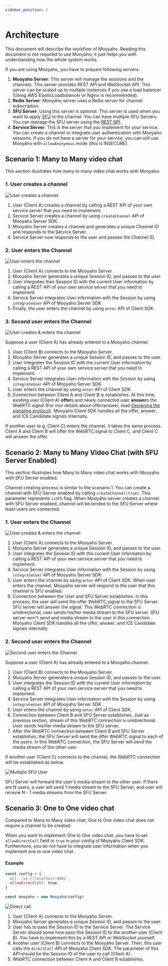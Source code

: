 ```yaml
---
sidebar_position: 2
---
```


# Architecture

This document will describe the workflow of Mooyaho. Reading this document is not required to use Mooyaho, it just helps you with understanding how the whole system works.

If you are using Mooyaho, you have to prepare following servers:

1. **Mooyaho Server**: This server will manage the sessions and the channels. This server provides REST API and WebSocket API. This server can be scaled up to multiple instances if you use a load balancer (Using AWS ElasticLoadbalancer or Nginx is recommended).
2. **Redis Server**: Mooyaho server uses a Redis server for channel subscription.
3. **SFU Server**: Using this server is optional. This server is used when you want to apply [SFU](https://webrtcglossary.com/sfu/) to the channel. You can have multiple SFU Servers. You can manage the SFU server using the [REST API](/).
4. **Service Server**: This is the server that you implement for your service. You can create a channel or integrate user authentication with Mooyaho sessions. If you do not have a server for your service, you can still use Mooyaho with `allowAnonymous` mode (this is INSECURE).

## Scenario 1: Many to Many video chat

This section illustrates how many to many video chat works with Mooyaho.

### 1. User creates a channel

![User creates a channel](/img/architecture/create-channel.png)

1. User (Client A) creates a channel by calling a REST API of your own service server that you need to implement.
2. Service Server creates a channel by using `createChannel` API of Mooyaho Server SDK.
3. Mooyaho Server creates a channel and generates a unique Channel ID and responds to the Service Server.
4. Service Server now responds to the user and passes the Channel ID.

### 2. User enters the Channel

![User enters the channel](/img/architecture/first-user-enters-channel.png)

1. User (Client A) connects to the Mooyaho Server.
2. Mooyaho Server generates a unique Session ID, and passes to the user.
3. User integrates thes Session ID with the current User information by calling a REST API of your own service server that you need to implement.
4. Service Server integrates User information with the Session by using `integrateUser` API of Mooyaho Server SDK.
5. Finally, the user enters the channel by using `enter` API of Client SDK.

### 3. Second user enters the Channel

![User creates & enters the channel](/img/architecture/enter-existing-channel.png)

Suppose a user (Client A) has already entered to a Mooyaho channel.

1. User (Client B) connects to the Mooyaho Server.
2. Mooyaho Server generates a unique Session ID, and passes to the user.
3. User integrates the Session ID with the current User information by calling a REST API of your own service server that you need to implement.
4. Service Server integrates User information with the Session by using `integrateUser` API of Mooyaho Server SDK.
5. User enters the channel by using `enter` API of Client SDK.
6. Connection between Client A and Client B is establishes. At this time, existing user (Client A) **offer**s and newly connected user **answer**s the WebRTC signal (For mor details about offer/answer, read [Designing the signaling protocol](https://developer.mozilla.org/en-US/docs/Web/API/WebRTC_API/Signaling_and_video_calling#designing_the_signaling_protocol)). Mooyaho Client SDK handles all the offer, answer, and ICE Candidate signals internally.

If another user (e.g. Client C) enters the channel, it takes the same process. Client A and Client B will offer the WebRTC signal to Client C, and Client C will answer the offer.

## Scenario 2: Many to Many Video Chat (with SFU Server Enabled)

This section illustrates how Many to Many video chat works with Mooyaho with SFU Server enabled.

Channel creating process is similar to the scenario 1. You can create a channel with SFU Server enabled by calling `createChannel(true)`. This parameter represents `isSFU` flag. When Mooyaho server creates a channel with SFU Server enabled, channel will be binded to the SFU Server where least users are connected.

### 1. User enters the Channel

![User creates & enters the channel](/img/architecture/first-user-enters-channel-with-sfu.png)

1. User (Client A) connects to the Mooyaho Server.
2. Mooyaho Server generates a unique Session ID, and passes to the user.
3. User integrates the Session ID with the current User information by calling a REST API of your own service server that you need to implement.
4. Service Server integrates User information with the Session by using `integrateUser` API of Mooyaho Server SDK.
5. User enters the channel by using `enter` API of Client SDK. When user enters the channel, Mooyaho server will respond to the user that this channel is SFU enabled.
6. Connection between the User and SFU Server establishes. In this process, the user will send the offer WebRTC signal to the SFU Server. SFU server will answer the signal. This WebRTC connection is unidirectional; user sends his/her media stream to the SFU server. SFU server won't send and media stream to the user in this connection. Mooyaho Client SDK handles all the offer, answer, and ICE Candidate signals internally.

### 2. Second user enters the Channel

![Second user enters the Channel](/img/architecture/second-user-enters-channel-with-sfu.png)

Suppose a user (Client A) has already entered to a Mooyaho channel.

1. User (Client B) connects to the Mooyaho Server.
2. Mooyaho Server generates a unique Session ID, and passes to the user.
3. User integrates the Session ID with the current User information by calling a REST API of your own service server that you need to implement.
4. Service Server integrates User information with the Session by using `integrateUser` API of Mooyaho Server SDK.
5. User enters the channel by using `enter` API of Client SDK.
6. Connection between Client B and SFU Server establishes. Just as previous section, stream of this WebRTC connection is unidirectional. User sends his/her media stream to the SFU server.
7. After the WebRTC connection between Client B and SFU Server establishes, the SFU Server will send the offer WebRTC signal to each of the users. In this WebRTC connection, the SFU Server will send the media stream of the other user.

If another user (Client C) connects to the channel, the WebRTC connection will be established as below.

![Multiple SFU User](/img/architecture/multiple-sfu-connections.png)

SFU Server will forward the user's media stream to the other user. If there are N users, a user will send 1 media stream to the SFU Server, and user will recevie N - 1 media streams from the SFU Server.

## Scenario 3: One to One video chat

Compared to Many to Many video chat, One to One video chat does not require a channel to be created.

When you want to implement One to One video chat, you have to set `allowDirectCall` field to `true` in your config of Mooyaho Client SDK. Furthermore, you do not have to integrate user information when you implement one to one video chat.

#### Example

```javascript
const config = {
  url: 'ws://localhost:8081',
  allowDirectCall: true,
}

const mooyaho = new Mooyaho(config)
```

![Direct call](/img/architecture/direct-call.png)

1. User (Client A) connects to the Mooyaho Server.
2. Mooyaho Server generates a unique Session ID, and passes to the user.
3. User has to pass the Session ID to the Service Server. The Service Server should some how pass this Session ID to the another user (Client B). You have to implement this by a REST API or WebSocket yourself.
4. Another user (Client B) connects to the Mooyaho Server. Then, this user calls the `directCall` API of Mooyaho Client SDK. The parameter of this API should be the Session ID of the user to call (Client A).
5. WebRTC connection between Client A and Client B establishes.
